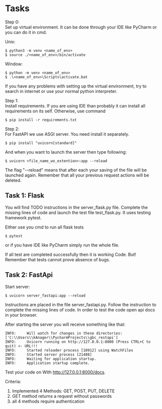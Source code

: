 # Tasks

Step 0:  
Set up virtual environment. It can be done through your IDE like
PyCharm or you can do it in cmd.

Unix:   

    $ python3 -m venv <name_of_env>
    $ source ./<name_of_env>/bin/activate

Window:

    $ python -m venv <name_of_env>
    $ .\<name_of_env>\Scripts\activate.bat

If you have any problems with setting up the virtual environment,
try to search in internet or use your normal python interpreter.

Step 1:  
Install requirements. If you are using IDE than probably it can
install all requirements on its self. Otherwise, use command

    $ pip install -r requirements.txt

Step 2:   
For FastAPI we use ASGI server. You need install it separately.

    $ pip install "uvicorn[standard]"

And when you want to launch the server then type following:

    $ uvicorn <file_name_wo_extention>:app --reload

The flag "--reload" means that after each your saving of the file 
will be launched again. Remember that all your previous request 
actions will be deleted.

## Task 1: Flask

You will find TODO instructions in the server_flask.py
file. Complete the missing lines of code and launch the 
test file test_flask.py. It uses testing framework pytest.

Either use you cmd to run all flask tests

    $ pytest

or if you have IDE like PyCharm simply run the whole file.

If all test are completed successfully then it is working 
Code. But! Remember that tests cannot prove absence of bugs.


## Task 2: FastApi

Start server:
 
    $ uvicorn server_fastapi:app --reload

Instructions are placed in the file server_fastapi.py.
Follow the instruction to complete the missing lines
of code. In order to test the code open api docs in your
browser.

After starting the server you will receive something
like that:

    INFO:     Will watch for changes in these directories: ['C:\\Users\\kAnager\\PycharmProjects\\gbc_restapi']
    INFO:     Uvicorn running on http://127.0.0.1:8000 (Press CTRL+C to quit) <- URL!!!
    INFO:     Started reloader process [10912] using WatchFiles              
    INFO:     Started server process [21488]
    INFO:     Waiting for application startup.
    INFO:     Application startup complete.

Test your code on With http://127.0.0.1:8000/docs.

Criteria:
1) Implemented 4 Methods: GET, POST, PUT, DELETE
2) GET method returns a request without passwords
2) all 4 methods require authentication 